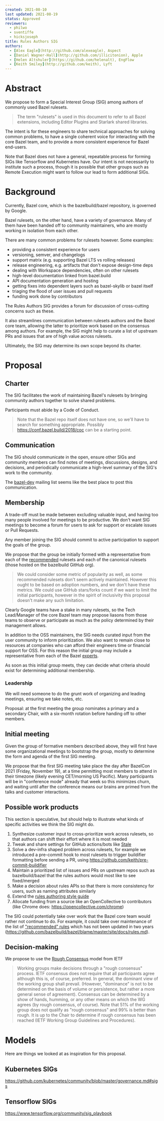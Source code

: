 ```yaml
---
created: 2021-08-10
last updated: 2021-08-19
status: Approved
reviewers:
  - philwo
  - sventiffe
  - hicksjoseph
title: Rules Authors SIG
authors:
  - [Alex Eagle](http://github.com/alexeagle), Aspect
  - [Daniel Wagner-Hall](http://github.com/illicitonion), Apple
  - [Helen Altshuler](https://github.com/helenalt), EngFlow
  - [Keith Smiley](http://github.com/keith), Lyft
---
```



# Abstract

We propose to form a Special Interest Group (SIG) among authors of commonly used Bazel rulesets.

> The term "rulesets" is used in this document to refer to all
> Bazel extensions, including Editor Plugins and Starlark shared libraries.

The intent is for these engineers to share technical approaches for solving common problems,
to have a single coherent voice for interacting with the core Bazel team,
and to provide a more consistent experience for Bazel end-users.

Note that Bazel does not have a general, repeatable process for forming SIGs like Tensorflow and Kubernetes have.
Our intent is not necessarily to institute such a process, though it is possible that other groups such as Remote Execution might want to follow our lead to form additional SIGs.

# Background

Currently, Bazel core, which is the bazelbuild/bazel repository, is governed by Google.

Bazel rulesets, on the other hand, have a variety of governance.
Many of them have been handed off to community maintainers,
who are mostly working in isolation from each other.

There are many common problems for rulesets however. Some examples:

- providing a consistent experience for users
- versioning, semver, and changelogs
- support matrix (e.g. supporting Bazel LTS vs rolling releases)
- release engineering, e.g. artifacts that don't expose design-time deps
- dealing with Workspace dependencies, often on other rulesets
- high-level documentation linked from bazel.build
- API documentation generation and hosting
- getting fixes into dependent layers such as bazel-skylib or bazel itself
- triaging the flood of user issues and pull requests
- funding work done by contributors

The Rules Authors SIG provides a forum for discussion of cross-cutting concerns such as these.

It also streamlines communication between rulesets authors and the Bazel core team, allowing the latter to prioritize work based on the consensus among authors.
For example, the SIG might help to curate a list of upstream PRs and issues that are of high value across rulesets.

Ultimately, the SIG may determine its own scope beyond its charter.

# Proposal

## Charter

The SIG facilitates the work of maintaining Bazel's rulesets by bringing community authors together to solve shared problems.

Participants must abide by a Code of Conduct.
> Note that the Bazel repo itself does not have one, so we'll have to search for something appropriate.
> Possibly https://conf.bazel.build/2018/coc can be a starting point.

## Communication

The SIG should communicate in the open, ensure other SIGs and community members can find notes of meetings, discussions, designs, and decisions, and periodically communicate a high-level summary of the SIG's work to the community.

The [bazel-dev](https://groups.google.com/g/bazel-dev) mailing list seems like the
best place to post this communication.

## Membership

A trade-off must be made between excluding valuable input, and having too many people involved for meetings to be productive.
We don't want SIG meetings to become a forum for users to ask for support or escalate issues or Pull Requests.

Any member joining the SIG should commit to active participation to
support the goals of the group.

We propose that the group be initially formed with a representative from each of the [recommended] rulesets and each of the canonical rulesets (those hosted on the bazelbuild GitHub org).

> We could consider some metric of popularity as well, as some
> recommended rulesets don't seem actively maintained.
> However this ought to be based on adoption numbers, and we don't have these metrics.
> We could use GitHub stars/forks count if we want to limit the initial
> participants, however in the spirit of inclusivity this proposal
> doesn't make any such limitation.

Clearly Google teams have a stake in many rulesets, so the Tech Lead/Manager of
the core Bazel team may propose liasons from those teams to 
observe or participate as much as the policy determined by their management allows.

In addition to the OSS maintainers, the SIG needs curated input from the user community to inform prioritization.
We also want to remain close to resources at companies who can afford their engineers time or financial support for OSS.
For this reason the initial group may include a representative from each of the Bazel [experts].

[recommended]: https://docs.bazel.build/versions/4.1.0/rules.html#recommended-rules
[experts]: https://bazel.build/experts.html

As soon as this initial group meets, they can decide what criteria should
exist for determining additional membership.

### Leadership

We will need someone to do the grunt work of organizing and leading meetings, ensuring we take notes, etc.

Proposal: at the first meeting the group nominates a primary and a secondary Chair, with a six-month rotation before handing off to other members.

## Initial meeting

Given the group of formative members described above, they will first have some
organizational meetings to bootstrap the group, mostly to determine the form and
agenda of the first SIG meeting.

We propose that the first SIG meeting take place the day after BazelCon 2021
(Friday, November 19), at a time permitting most members to attend in their
timezone (likely evening CET/morning US Pacific).
Many participants will be in "conference mode" already that week
so this minimizes churn, and waiting until after the conference means our brains
are primed from the talks and customer interactions.

## Possible work products

This section is speculative, but should help to illustrate what kinds of specific activities we think the SIG might do.

1. Synthesize customer input to cross-prioritize work across rulesets, so that authors can shift their effort where it is most needed
1. Tweak and share settings for GitHub actions/bots like [Stale](https://github.com/marketplace/actions/close-stale-issues)
1. Solve a dev-infra shaped problem across rulesets, for example we introduced a pre-commit hook to most rulesets to trigger buildifier formatting before sending a PR, using https://github.com/keith/pre-commit-buildifier
1. Maintain a prioritized list of issues and PRs on upstream repos such as bazelbuild/bazel that the rules authors would most like to see fixed/merged
1. Make a decision about rules APIs so that there is more consistency for users, such as naming attributes similarly
1. Extend the [rules authoring style guide](https://docs.bazel.build/versions/main/skylark/deploying.html)
1. Allocate funding from a source like an OpenCollective to contributors (like Chrome does: https://opencollective.com/chrome)

The SIG could potentially take over work that the Bazel core team would rather not continue to do.
For example, it could take over maintenance of the list of ["recommended" rules](https://bazel.build/recommended-rules.html) which has not been updated in two years (https://github.com/bazelbuild/bazel/blame/master/site/docs/rules.md).

## Decision-making

We propose to use the [Rough Consensus] model from IETF

> Working groups make decisions through a "rough consensus" process. IETF consensus does not require that all participants agree although this is, of course, preferred. In general, the dominant view of the working group shall prevail. (However, "dominance" is not to be determined on the basis of volume or persistence, but rather a more general sense of agreement). Consensus can be determined by a show of hands, humming, or any other means on which the WG agrees (by rough consensus, of course). Note that 51% of the working group does not qualify as "rough consensus" and 99% is better than rough. It is up to the Chair to determine if rough consensus has been reached (IETF Working Group Guidelines and Procedures).

[Rough Consensus]: https://en.wikipedia.org/wiki/Rough_consensus

# Models

Here are things we looked at as inspiration for this proposal.

## Kubernetes SIGs

https://github.com/kubernetes/community/blob/master/governance.md#sigs

## Tensorflow SIGs

https://www.tensorflow.org/community/sig_playbook
